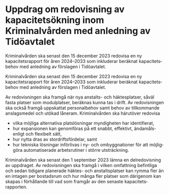# Uppdrag om redovisning av kapacitetsökning inom Kriminalvården med anledning av Tidöavtalet

Kriminalvården ska senast den 15 december 2023 redovisa en ny kapacitets­rapport för åren 2024–2033 som inkluderar beräknat kapacitets­behov med anledning av förslagen i Tidöavtalet.

Kriminalvården ska senast den 15 december 2023 redovisa en ny kapacitets­rapport för åren 2024–2033 som inkluderar beräknat kapacitets­behov med anledning av förslagen i Tidöavtalet.

Av redo­visningen ska framgå när nya anstalts- och häktes­platser, såväl fasta platser som modul­platser, beräknas kunna tas i drift. Av redo­visningen ska också framgå uppskattat personal­behov samt behov av tillkom­mande anslags­medel och utökad låneram. Kriminal­vården ska härutöver redovisa

* vilka möjliga alternativa plats­lösningar myndig­heten har identi­fierat,
* hur expan­sionen kan genom­föras på ett snabbt, effektivt, ändamåls­enligt och flexibelt sätt,
* hur nytta dras av stordrifts­fördelar, samt
* hur tekniska lösningar införlivas i ny- och ombyggna­tioner för att möjlig­göra auto­mati­serade arbetsrutiner i större utsträckning.

Kriminal­vården ska senast den 1 september 2023 lämna en delredo­visning av uppdraget. Av redovis­ningen ska framgå i vilken omfatt­ning befintliga och sedan tidigare planerade häktes- och anstalts­platser kan rymma fler än en intagen per bostads­rum och hur många fler platser som därigenom kan skapas i förhål­lande till vad som framgår av den senaste kapacitets­rapporten.
